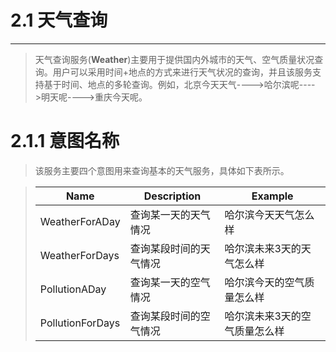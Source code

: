 # 2.1 天气查询

---

> 天气查询服务\(**Weather**\)主要用于提供国内外城市的天气、空气质量状况查询。用户可以采用时间+地点的方式来进行天气状况的查询，并且该服务支持基于时间、地点的多轮查询。例如，北京今天天气----&gt;哈尔滨呢----&gt;明天呢----&gt;重庆今天呢。

# 2.1.1 意图名称

> 该服务主要四个意图用来查询基本的天气服务，具体如下表所示。

>| Name | Description | Example |
>| --- | --- | --- |
>| WeatherForADay | 查询某一天的天气情况 | 哈尔滨今天天气怎么样 |
>| WeatherForDays | 查询某段时间的天气情况 | 哈尔滨未来3天的天气怎么样 |
>| PollutionADay | 查询某一天的空气情况 | 哈尔滨今天的空气质量怎么样 |
>| PollutionForDays | 查询某段时间的空气情况 | 哈尔滨未来3天的空气质量怎么样 |

